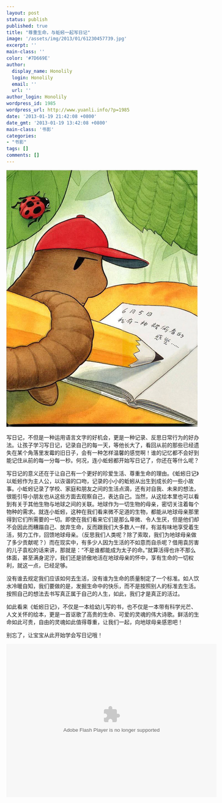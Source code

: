 ```yaml
---
layout: post
status: publish
published: true
title: "尊重生命，与蚯蚓一起写日记"
image: '/assets/img/2013/01/61230457739.jpg'
excerpt: ''
main-class: ''
color: '#7D669E'
author:
  display_name: Honolily
  login: Honolily
  email: ''
  url: ''
author_login: Honolily
wordpress_id: 1985
wordpress_url: http://www.yuanli.info/?p=1985
date: '2013-01-19 21:42:08 +0800'
date_gmt: '2013-01-19 13:42:08 +0800'
main-class: '书影'
categories:
- "书影"
tags: []
comments: []
---
```

![yuanli info image](/assets/img/2013/01/61230457739.jpg)

写日记，不但是一种运用语言文字的好机会，更是一种记录、反思日常行为的好办法。让孩子学习写日记，记录自己的每一天，等他长大了，看回从前的那些已经遗失在某个角落里发霉的旧日子，会有一种怎样温馨的感觉啊！谁的记忆都不会好到能记住从前的每一分每一秒。何况，连小蚯蚓都开始写日记了，你还在等什么呢？

写日记的意义还在于让自己有一个更好的珍爱生活、尊重生命的理由。《蚯蚓日记》以蚯蚓作为主人公，以诙谐的口吻，记录的小小的蚯蚓从出生到成长的一些小故事。小蚯蚓记录了学校、家庭和朋友之间的生活点滴，还有对自我、未来的想法，很能引导小朋友也从这些方面去观察自己，表达自己。当然，从这绘本里也可以看到有关于其他生物与地球之间的关联。地球作为一切生物的母亲，密切关注着每个物种的需求。就连小蚯蚓，这种在我们看来微不足道的生物，都能从地球母亲那里得到它们所需要的一切。即使在我们看来它们是那么卑微、令人生厌，但是他们却不会因此而糟蹋自己、放弃生命，反而跟我们大多数人一样，有滋有味地享受着生活，努力工作，回馈地球母亲。（反思我们人类呢？除了索取，我们为地球母亲做了多少贡献呢？）而在现实中，有多少人因为生活的不如意而自杀呢？借用袁厉害的儿子袁松的话来讲，那就是：&ldquo;不是谁都能成为太子的命。&rdquo;就算活得也许不那么体面，甚至满身泥泞，我们还是骄傲地活在地球母亲的怀中，享有生命的一切权利，就这一点，已经足够。

没有谁去规定我们应该如何去生活，没有谁为生命的质量制定了一个标准。如人饮水冷暖自知，我们要做的是，发掘生命中的快乐，而不是按照别人的标准去生活。按照自己的想法去书写真正属于自己的人生，如此，我们才是真正的活过。

如此看来《蚯蚓日记》，不仅是一本给幼儿写的书，也不仅是一本带有科学光芒、人文关怀的绘本，更是一首讴歌了高贵的生命、可爱的灵魂的伟大诗歌。鲜活的生命如此可贵，自由的灵魂如此值得尊重，让我们一起，向地球母亲感恩吧！

别忘了，让宝宝从此开始学会写日记哦！

<object classid="clsid:d27cdb6e-ae6d-11cf-96b8-444553540000" width="550" height="400" codebase="http://download.macromedia.com/pub/shockwave/cabs/flash/swflash.cab#version=6,0,40,0"><param name="src" value="http://player.youku.com/player.php/sid/XMjQ5NDYzMzA0/v.swf" /><param name="quality" value="high" /><embed type="application/x-shockwave-flash" width="550" height="400" src="http://player.youku.com/player.php/sid/XNTQyNDc0NzI=/v.swf" quality="high"/></object>

